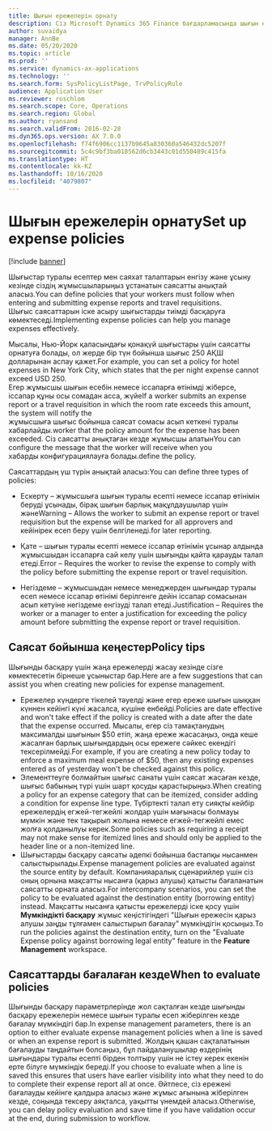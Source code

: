 ```yaml
---
title: Шығын ережелерін орнату
description: Сіз Microsoft Dynamics 365 Finance бағдарламасында шығын есептері мен іссапар өтінімдерін енгізу және жіберу кезінде сіздің жұмысшыларыңыз ұстанатын шығын ережелерін орната аласыз.
author: suvaidya
manager: AnnBe
ms.date: 05/20/2020
ms.topic: article
ms.prod: ''
ms.service: dynamics-ax-applications
ms.technology: ''
ms.search.form: SysPolicyListPage, TrvPolicyRule
audience: Application User
ms.reviewer: roschlom
ms.search.scope: Core, Operations
ms.search.region: Global
ms.author: ryansand
ms.search.validFrom: 2016-02-28
ms.dyn365.ops.version: AX 7.0.0
ms.openlocfilehash: f74f6906cc1137b9645a830360a546432dc5207f
ms.sourcegitcommit: 5c4c9bf3ba018562d6cb3443c01d550489c415fa
ms.translationtype: HT
ms.contentlocale: kk-KZ
ms.lasthandoff: 10/16/2020
ms.locfileid: "4079807"
---
```

# <a name="set-up-expense-policies"></a><span data-ttu-id="0778d-103">Шығын ережелерін орнату</span><span class="sxs-lookup"><span data-stu-id="0778d-103">Set up expense policies</span></span>

[!include [banner](../includes/banner.md)]

<span data-ttu-id="0778d-104">Шығыстар туралы есептер мен саяхат талаптарын енгізу және ұсыну кезінде сіздің жұмысшыларыңыз ұстанатын саясатты анықтай аласыз.</span><span class="sxs-lookup"><span data-stu-id="0778d-104">You can define policies that your workers must follow when entering and submitting expense reports and travel requisitions.</span></span>         
<span data-ttu-id="0778d-105">Шығыс саясаттарын іске асыру шығыстарды тиімді басқаруға көмектеседі.</span><span class="sxs-lookup"><span data-stu-id="0778d-105">Implementing expense policies can help you manage expenses effectively.</span></span>         

<span data-ttu-id="0778d-106">Мысалы, Нью-Йорк қаласындағы қонақүй шығыстары үшін саясатты орнатуға болады, ол жерде бір түн бойынша шығыс 250 АҚШ долларынан аспау қажет.</span><span class="sxs-lookup"><span data-stu-id="0778d-106">For example, you can set a policy for hotel expenses in New York City, which states that the per night expense cannot exceed USD 250.</span></span>       
<span data-ttu-id="0778d-107">Егер жұмысшы шығын есебін немесе іссапарға өтінімді жіберсе, іссапар құны осы сомадан асса, жүйе</span><span class="sxs-lookup"><span data-stu-id="0778d-107">If a worker submits an expense report or a travel requisition in which the room rate exceeds this amount, the system will notify the</span></span>        
<span data-ttu-id="0778d-108">жұмысшыға шығыс бойынша саясат сомасы асып кеткені туралы хабарлайды.</span><span class="sxs-lookup"><span data-stu-id="0778d-108">worker that the policy amount for the expense has been exceeded.</span></span> <span data-ttu-id="0778d-109">Сіз саясатты анықтаған кезде жұмысшы алатын</span><span class="sxs-lookup"><span data-stu-id="0778d-109">You can configure the message that the worker will receive when you</span></span>        
<span data-ttu-id="0778d-110">хабарды конфигурациялауға болады.</span><span class="sxs-lookup"><span data-stu-id="0778d-110">define the policy.</span></span>      
        
<span data-ttu-id="0778d-111">Саясаттардың үш түрін анықтай аласыз:</span><span class="sxs-lookup"><span data-stu-id="0778d-111">You can define three types of policies:</span></span>         
        
- <span data-ttu-id="0778d-112">Ескерту – жұмысшыға шығын туралы есепті немесе іссапар өтінімін беруді ұсынады, бірақ шығын барлық мақұлдаушылар үшін және</span><span class="sxs-lookup"><span data-stu-id="0778d-112">Warning – Allows the worker to submit an expense report or travel requisition but the expense will be marked for all approvers and</span></span>        
  <span data-ttu-id="0778d-113">кейінірек есеп беру үшін белгіленеді.</span><span class="sxs-lookup"><span data-stu-id="0778d-113">for later reporting.</span></span>        

- <span data-ttu-id="0778d-114">Қате – шығын туралы есепті немесе іссапар өтінімін ұсынар алдында жұмысшыдан іссапарға сай келу үшін шығынды қайта қарауды талап етеді.</span><span class="sxs-lookup"><span data-stu-id="0778d-114">Error – Requires the worker to revise the expense to comply with the policy before submitting the expense report or travel requisition.</span></span>       
 
 - <span data-ttu-id="0778d-115">Негіздеме – жұмысшыдан немесе менеджерден шығындар туралы есеп немесе іссапар өтінімі берілгенге дейін іссапар сомасынан асып кетуіне негіздеме енгізуді талап етеді.</span><span class="sxs-lookup"><span data-stu-id="0778d-115">Justification – Requires the worker or a manager to enter a justification for exceeding the policy amount before submitting the expense report or travel requisition.</span></span>        

## <a name="policy-tips"></a><span data-ttu-id="0778d-116">Саясат бойынша кеңестер</span><span class="sxs-lookup"><span data-stu-id="0778d-116">Policy tips</span></span>
<span data-ttu-id="0778d-117">Шығынды басқару үшін жаңа ережелерді жасау кезінде сізге көмектесетін бірнеше ұсыныстар бар.</span><span class="sxs-lookup"><span data-stu-id="0778d-117">Here are a few suggestions that can assist you when creating new policies for expense management.</span></span> 
* <span data-ttu-id="0778d-118">Ережелер күндерге тікелей тәуелді және егер ереже шығын шыққан күннен кейінгі күні жасалса, күшіне енбейді.</span><span class="sxs-lookup"><span data-stu-id="0778d-118">Policies are date effective and won't take effect if the policy is created with a date after the date that the expense occurred.</span></span> <span data-ttu-id="0778d-119">Мысалы, егер сіз тамақтанудың максималды шығынын $50 етіп, жаңа ереже жасасаңыз, онда кеше жасалған барлық шығындардың осы ережеге сәйкес екендігі тексерілмейді.</span><span class="sxs-lookup"><span data-stu-id="0778d-119">For example, if you are creating a new policy today to enforce a maximum meal expense of $50, then any existing expenses entered as of yesterday won't be checked against this policy.</span></span>
* <span data-ttu-id="0778d-120">Элементтеуге болмайтын шығыс санаты үшін саясат жасаған кезде, шығыс бабының түрі үшін шарт қосуды қарастырыңыз.</span><span class="sxs-lookup"><span data-stu-id="0778d-120">When creating a policy for an expense category that can be itemized, consider adding a condition for expense line type.</span></span> <span data-ttu-id="0778d-121">Түбіртекті талап ету сияқты кейбір ережелердің егжей-тегжейлі жолдар үшін мағынасы болмауы мүмкін және тек тақырып жолына немесе егжей-тегжейлі емес жолға қолданылуы керек.</span><span class="sxs-lookup"><span data-stu-id="0778d-121">Some policies such as requiring a receipt may not make sense for itemized lines and should only be applied to the header line or a non-itemized line.</span></span> 
* <span data-ttu-id="0778d-122">Шығыстарды басқару саясаты әдепкі бойынша бастапқы нысанмен салыстырылады.</span><span class="sxs-lookup"><span data-stu-id="0778d-122">Expense management policies are evaluated against the source entity by default.</span></span> <span data-ttu-id="0778d-123">Компанияаралық сценарийлер үшін сіз оның орнына мақсатты нысанға (қарыз алушы) қатысты бағаланатын саясатты орната аласыз.</span><span class="sxs-lookup"><span data-stu-id="0778d-123">For intercompany scenarios, you can set the policy to be evaluated against the destination entity (borrowing entity) instead.</span></span> <span data-ttu-id="0778d-124">Мақсатты нысанға қатысты ережелерді іске қосу үшін **Мүмкіндікті басқару** жұмыс кеңістігіндегі "Шығын ережесін қарыз алушы заңды тұлғамен салыстырып бағалау" мүмкіндігін қосыңыз.</span><span class="sxs-lookup"><span data-stu-id="0778d-124">To run the policies against the destination entity, turn on the "Evaluate Expense policy against borrowing legal entity" feature in the **Feature Management** workspace.</span></span>

## <a name="when-to-evaluate-policies"></a><span data-ttu-id="0778d-125">Саясаттарды бағалаған кезде</span><span class="sxs-lookup"><span data-stu-id="0778d-125">When to evaluate policies</span></span>

<span data-ttu-id="0778d-126">Шығынды басқару параметрлерінде жол сақталған кезде шығынды басқару ережелерін немесе шығын туралы есеп жіберілген кезде бағалау мүмкіндігі бар.</span><span class="sxs-lookup"><span data-stu-id="0778d-126">In expense management parameters, there is an option to either evaluate expense management policies when a line is saved or when an expense report is submitted.</span></span> <span data-ttu-id="0778d-127">Жолдың қашан сақталатынын бағалауды таңдайтын болсаңыз, бұл пайдаланушылар өздерінің шығындары туралы есепті бірден толтыру үшін не істеу керек екенін ерте білуге мүмкіндік береді.</span><span class="sxs-lookup"><span data-stu-id="0778d-127">If you choose to evaluate when a line is saved this ensures that users have earlier visibility into what they need to do to complete their expense report all at once.</span></span> <span data-ttu-id="0778d-128">Әйтпесе, сіз ережені бағалауды кейінге қалдыра аласыз және жұмыс ағынына жіберілген кезде, соңында тексеру аяқталса, уақытты үнемдей аласыз.</span><span class="sxs-lookup"><span data-stu-id="0778d-128">Otherwise, you can delay policy evaluation and save time if you have validation occur at the end, during submission to workflow.</span></span>
